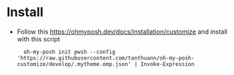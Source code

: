 # Install

- Follow this https://ohmyposh.dev/docs/installation/customize and install with this script

  ```
    oh-my-posh init pwsh --config 'https://raw.githubusercontent.com/tanthuann/oh-my-posh-customize/develop/.mytheme.omp.json' | Invoke-Expression
  ```